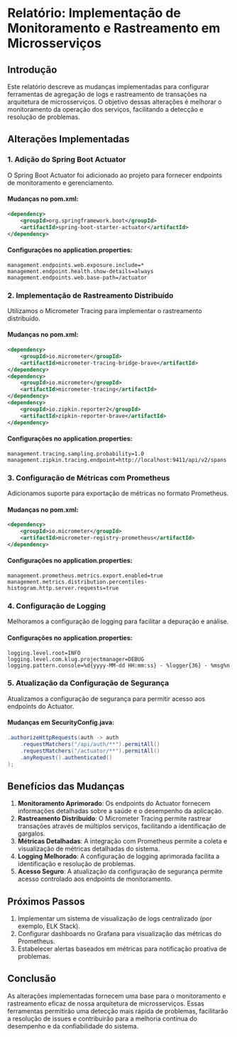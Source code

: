 # Relatório: Implementação de Monitoramento e Rastreamento em Microsserviços

## Introdução

Este relatório descreve as mudanças implementadas para configurar ferramentas de agregação de logs e rastreamento de transações na arquitetura de microsserviços. O objetivo dessas alterações é melhorar o monitoramento da operação dos serviços, facilitando a detecção e resolução de problemas.

## Alterações Implementadas

### 1. Adição do Spring Boot Actuator

O Spring Boot Actuator foi adicionado ao projeto para fornecer endpoints de monitoramento e gerenciamento.

#### Mudanças no pom.xml:
```xml
<dependency>
    <groupId>org.springframework.boot</groupId>
    <artifactId>spring-boot-starter-actuator</artifactId>
</dependency>
```

#### Configurações no application.properties:
```properties
management.endpoints.web.exposure.include=*
management.endpoint.health.show-details=always
management.endpoints.web.base-path=/actuator
```

### 2. Implementação de Rastreamento Distribuído

Utilizamos o Micrometer Tracing para implementar o rastreamento distribuído.

#### Mudanças no pom.xml:
```xml
<dependency>
    <groupId>io.micrometer</groupId>
    <artifactId>micrometer-tracing-bridge-brave</artifactId>
</dependency>
<dependency>
    <groupId>io.micrometer</groupId>
    <artifactId>micrometer-tracing</artifactId>
</dependency>
<dependency>
    <groupId>io.zipkin.reporter2</groupId>
    <artifactId>zipkin-reporter-brave</artifactId>
</dependency>
```

#### Configurações no application.properties:
```properties
management.tracing.sampling.probability=1.0
management.zipkin.tracing.endpoint=http://localhost:9411/api/v2/spans
```

### 3. Configuração de Métricas com Prometheus

Adicionamos suporte para exportação de métricas no formato Prometheus.

#### Mudanças no pom.xml:
```xml
<dependency>
    <groupId>io.micrometer</groupId>
    <artifactId>micrometer-registry-prometheus</artifactId>
</dependency>
```

#### Configurações no application.properties:
```properties
management.prometheus.metrics.export.enabled=true
management.metrics.distribution.percentiles-histogram.http.server.requests=true
```

### 4. Configuração de Logging

Melhoramos a configuração de logging para facilitar a depuração e análise.

#### Configurações no application.properties:
```properties
logging.level.root=INFO
logging.level.com.klug.projectmanager=DEBUG
logging.pattern.console=%d{yyyy-MM-dd HH:mm:ss} - %logger{36} - %msg%n
```

### 5. Atualização da Configuração de Segurança

Atualizamos a configuração de segurança para permitir acesso aos endpoints do Actuator.

#### Mudanças em SecurityConfig.java:
```java
.authorizeHttpRequests(auth -> auth
    .requestMatchers("/api/auth/**").permitAll()
    .requestMatchers("/actuator/**").permitAll()
    .anyRequest().authenticated()
);
```

## Benefícios das Mudanças

1. **Monitoramento Aprimorado**: Os endpoints do Actuator fornecem informações detalhadas sobre a saúde e o desempenho da aplicação.
2. **Rastreamento Distribuído**: O Micrometer Tracing permite rastrear transações através de múltiplos serviços, facilitando a identificação de gargalos.
3. **Métricas Detalhadas**: A integração com Prometheus permite a coleta e visualização de métricas detalhadas do sistema.
4. **Logging Melhorado**: A configuração de logging aprimorada facilita a identificação e resolução de problemas.
5. **Acesso Seguro**: A atualização da configuração de segurança permite acesso controlado aos endpoints de monitoramento.

## Próximos Passos

1. Implementar um sistema de visualização de logs centralizado (por exemplo, ELK Stack).
2. Configurar dashboards no Grafana para visualização das métricas do Prometheus.
3. Estabelecer alertas baseados em métricas para notificação proativa de problemas.

## Conclusão

As alterações implementadas fornecem uma base para o monitoramento e rastreamento eficaz de nossa arquitetura de microsserviços. Essas ferramentas permitirão uma detecção mais rápida de problemas, facilitarão a resolução de issues e contribuirão para a melhoria contínua do desempenho e da confiabilidade do sistema.
